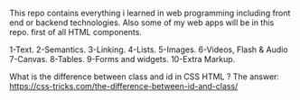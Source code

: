 This repo contains everything i learned in web programming including front end or backend technologies.
Also some of my web apps will be in this repo.
first of all HTML components.

1-Text. 
2-Semantics. 
3-Linking.
4-Lists.
5-Images.
6-Videos, Flash & Audio
7-Canvas.
8-Tables.
9-Forms and widgets. 
10-Extra Markup.



What is the difference between class and id in CSS HTML ? 
The answer: https://css-tricks.com/the-difference-between-id-and-class/
